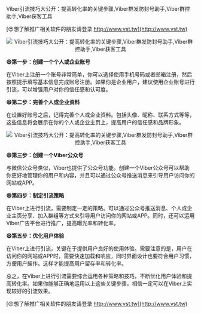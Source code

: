 Viber引流技巧大公开：提高转化率的关键步骤,Viber群发防封号助手,Viber群控助手,Viber获客工具

[😍想了解推广相关软件的朋友请登录 http://www.vst.tw](http://www.vst.tw)

 <center><img src="https://vst.tw/MP4/tuiguang/png/7.png" alt="Viber引流技巧大公开：提高转化率的关键步骤,Viber群发防封号助手,Viber群控助手,Viber获客工具"></center>

**😄第一步：创建一个个人或企业账号**

在Viber上注册一个账号非常简单，你可以选择使用手机号码或者邮箱注册，然后按照提示填写基本信息完成账号注册。如果你是企业用户，建议使用企业账号进行引流，可以增强用户对你的信任感和认可度。

**😄第二步：完善个人或企业资料**

在设置好账号之后，记得完善个人或企业资料。包括头像、昵称、联系方式等等，这些信息将会展示在你的个人或企业主页上，提高用户的信任感和品牌形象。

 <center><img src="https://vst.tw/MP4/tuiguang/png/8.png" alt="Viber引流技巧大公开：提高转化率的关键步骤,Viber群发防封号助手,Viber群控助手,Viber获客工具"></center>

**😄第三步：创建一个Viber公众号**

与微信公众号类似，Viber也提供了公众号功能。创建一个Viber公众号可以帮助你更好地管理你的用户和内容，并且可以通过公众号推送消息来引导用户访问你的网站或APP。

**😄第四步：制定引流策略**

在Viber上进行引流，需要制定一定的策略。可以通过公众号推送消息、个人或企业主页分享、加入群组等方式来引导用户访问你的网站或APP。同时，还可以运用Viber广告平台进行推广，提高曝光率和转化率。

**😄第五步：优化用户体验**

在Viber上进行引流，关键在于提供用户良好的使用体验。需要注意的是，用户在访问你的网站或APP时，需要快速加载和响应，同时界面设计也要符合用户习惯，方便用户操作。这样才能提高用户留存率和转化率。

总之，在Viber上进行引流需要综合运用各种策略和技巧，不断优化用户体验和提高转化率。如果你能够正确地运用以上这些关键步骤，相信一定可以在Viber上实现较好的引流效果。

[😍想了解推广相关软件的朋友请登录 http://www.vst.tw](http://www.vst.tw)



